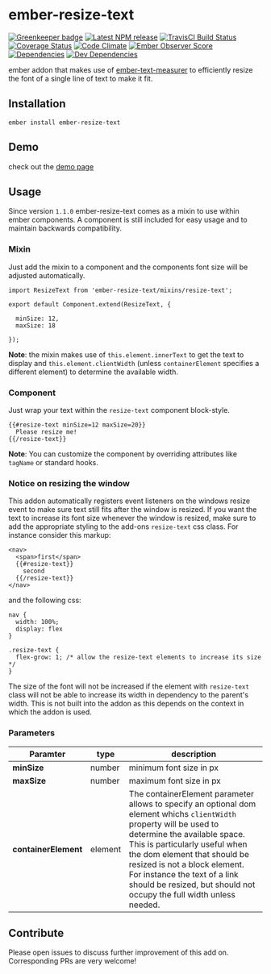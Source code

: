 # ember-resize-text

[![Greenkeeper badge](https://badges.greenkeeper.io/st-h/ember-resize-text.svg)](https://greenkeeper.io/)
[![Latest NPM release][npm-badge]][npm-badge-url]
[![TravisCI Build Status][travis-badge]][travis-badge-url]
[![Coverage Status](https://coveralls.io/repos/github/st-h/ember-resize-text/badge.svg?branch=master)](https://coveralls.io/github/st-h/ember-resize-text?branch=master)
[![Code Climate][codeclimate-badge]][codeclimate-badge-url]
[![Ember Observer Score][ember-observer-badge]][ember-observer-badge-url]
[![Dependencies][dependencies-badge]][dependencies-badge-url]
[![Dev Dependencies][devDependencies-badge]][devDependencies-badge-url]

ember addon that makes use of [ember-text-measurer](https://github.com/cibernox/ember-text-measurer) to efficiently resize the font of a single line of text to make it fit.

## Installation

`ember install ember-resize-text`

## Demo

check out the [demo page](https://st-h.github.io/ember-resize-text/)

## Usage

Since version `1.1.0` ember-resize-text comes as a mixin to use within ember components. A component is still included for easy usage and to maintain backwards compatibility.

### Mixin

Just add the mixin to a component and the components font size will be adjusted automatically.
```
import ResizeText from 'ember-resize-text/mixins/resize-text';

export default Component.extend(ResizeText, {

  minSize: 12,
  maxSize: 18

});
```

**Note**: the mixin makes use of `this.element.innerText` to get the text to display and `this.element.clientWidth` (unless `containerElement` specifies a different element) to determine the available width.

### Component

Just wrap your text within the `resize-text` component block-style.
```
{{#resize-text minSize=12 maxSize=20}}
  Please resize me!
{{/resize-text}}
```
**Note**: You can customize the component by overriding attributes like `tagName` or standard hooks.

### Notice on resizing the window

This addon automatically registers event listeners on the windows resize event to make sure text still fits after the window is resized. If you want the text to increase its font size whenever the window is resized, make sure to add the appropriate styling to the add-ons `resize-text` css class. For instance consider this markup:

```
<nav>
  <span>first</span>
  {{#resize-text}}
    second
  {{/resize-text}}
</nav>
```
and the following css:
```
nav {
  width: 100%;
  display: flex
}

.resize-text {
  flex-grow: 1; /* allow the resize-text elements to increase its size */
}
```
The size of the font will not be increased if the element with `resize-text` class will not be able to increase its width in dependency to the parent's width. This is not built into the addon as this depends on the context in which the addon is used.

### Parameters
|Paramter|type|description
|-|-|-|
|**minSize**| number | minimum font size in px |
|**maxSize**| number | maximum font size in px |
|**containerElement**| element | The containerElement parameter allows to specify an optional dom element whichs `clientWidth` property will be used to determine the available space. This is particularly useful when the dom element that should be resized is not a block element. For instance the text of a link should be resized, but should not occupy the full width unless needed.

## Contribute

Please open issues to discuss further improvement of this add on. Corresponding PRs are very welcome!

[npm-badge]: https://img.shields.io/npm/v/ember-resize-text.svg
[npm-badge-url]: https://www.npmjs.com/package/ember-resize-text
[travis-badge]: https://img.shields.io/travis/st-h/ember-resize-text/master.svg?label=TravisCI
[travis-badge-url]: https://travis-ci.org/st-h/ember-resize-text
[codeclimate-badge]: https://api.codeclimate.com/v1/badges/8688ab1cea89cb7cb918/maintainability
[codeclimate-badge-url]: https://codeclimate.com/github/st-h/ember-resize-text/maintainability
[ember-observer-badge]: http://emberobserver.com/badges/ember-resize-text.svg
[ember-observer-badge-url]: http://emberobserver.com/addons/ember-resize-text
[dependencies-badge]: https://img.shields.io/david/st-h/ember-resize-text.svg
[dependencies-badge-url]: https://david-dm.org/st-h/ember-resize-text
[devDependencies-badge]: https://img.shields.io/david/dev/st-h/ember-resize-text.svg
[devDependencies-badge-url]: https://david-dm.org/st-h/ember-resize-text#info=devDependencies
